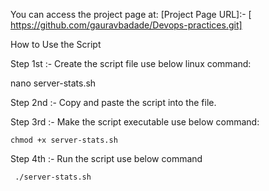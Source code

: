 
You can access the project page at: [Project Page URL]:- [ https://github.com/gauravbadade/Devops-practices.git]

How to Use the Script

Step 1st :-  Create the script file use below linux command:

   nano server-stats.sh

Step 2nd  :- Copy and paste the script into the file.

Step 3rd  :-  Make the script executable use below command:

    chmod +x server-stats.sh

Step 4th   :- Run the script use below command

     ./server-stats.sh


